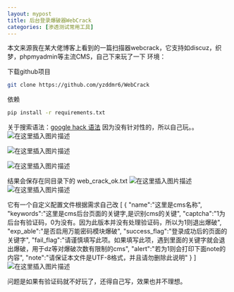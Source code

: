 ```yaml
---
layout: mypost
title: 后台登录爆破器WebCrack
categories: [渗透测试常用工具]
---
```

本文来源我在某大佬博客上看到的一篇扫描器webcrack，它支持如discuz，织梦，phpmyadmin等主流CMS，自己下来玩了一下
环境：

下载github项目
```bash
git clone https://github.com/yzddmr6/WebCrack
```
依赖

```bash
pip install -r requirements.txt
```
关于搜索语法：[google hack 语法](https://blog.csdn.net/qq_38626043/article/details/104482981)
因为没有针对性的，所以自己玩。。
![在这里插入图片描述](https://img-blog.csdnimg.cn/20200301001534790.png?x-oss-process=image/watermark,type_ZmFuZ3poZW5naGVpdGk,shadow_10,text_aHR0cHM6Ly9ibG9nLmNzZG4ubmV0L3FxXzM4NjI2MDQz,size_16,color_FFFFFF,t_70)

![在这里插入图片描述](https://img-blog.csdnimg.cn/20200301001502178.png?x-oss-process=image/watermark,type_ZmFuZ3poZW5naGVpdGk,shadow_10,text_aHR0cHM6Ly9ibG9nLmNzZG4ubmV0L3FxXzM4NjI2MDQz,size_16,color_FFFFFF,t_70)

![在这里插入图片描述](https://img-blog.csdnimg.cn/20200301001833428.png)

结果会保存在同目录下的 web_crack_ok.txt
![在这里插入图片描述](https://img-blog.csdnimg.cn/20200303185655577.png?x-oss-process=image/watermark,type_ZmFuZ3poZW5naGVpdGk,shadow_10,text_aHR0cHM6Ly9ibG9nLmNzZG4ubmV0L3FxXzM4NjI2MDQz,size_16,color_FFFFFF,t_70)
![在这里插入图片描述](https://img-blog.csdnimg.cn/20200303185733593.png?x-oss-process=image/watermark,type_ZmFuZ3poZW5naGVpdGk,shadow_10,text_aHR0cHM6Ly9ibG9nLmNzZG4ubmV0L3FxXzM4NjI2MDQz,size_16,color_FFFFFF,t_70)


它有一个自定义配置文件根据需求自己改
[
    {
        "name":"这里是cms名称",
        "keywords":"这里是cms后台页面的关键字,是识别cms的关键",
        "captcha":"1为后台有验证码，0为没有。因为此版本并没有处理验证码，所以为1则退出爆破",
        "exp_able":"是否启用万能密码模块爆破",
        "success_flag":"登录成功后的页面的关键字",
        "fail_flag":"请谨慎填写此项。如果填写此项，遇到里面的关键字就会退出爆破，用于dz等对爆破次数有限制的cms",
        "alert":"若为1则会打印下面note的内容",
        "note":"请保证本文件是UTF-8格式，并且请勿删除此说明"
    }
]
![在这里插入图片描述](https://img-blog.csdnimg.cn/20200301002154472.png?x-oss-process=image/watermark,type_ZmFuZ3poZW5naGVpdGk,shadow_10,text_aHR0cHM6Ly9ibG9nLmNzZG4ubmV0L3FxXzM4NjI2MDQz,size_16,color_FFFFFF,t_70)

问题是如果有验证码就不好玩了，还得自己写，效果也并不理想。